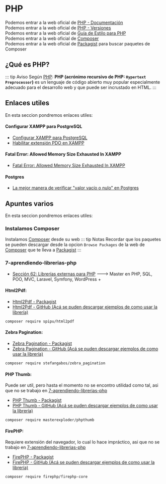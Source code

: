 # PHP

Podemos entrar a la web oficial de [PHP - Documentación](https://www.php.net/manual/es/)<br>
Podemos entrar a la web oficial de [PHP - Versiones](https://www.php.net/downloads)<br>
Podemos entrar a la web oficial de [Guía de Estilo para PHP](https://www.mclibre.org/consultar/php/otros/guia-estilo.html)<br>
Podemos entrar a la web oficial de [Composer](https://getcomposer.org/)<br>
Podemos entrar a la web oficial de [Packagist](https://packagist.org/) para buscar paquetes de Composer

## ¿Qué es PHP?

::: tip Aviso
Según [PHP](https://www.php.net/manual/es/intro-whatis.php): **PHP (acrónimo recursivo de PHP: `Hypertext Preprocessor`)** es un lenguaje de código abierto muy popular especialmente adecuado para el desarrollo web y que puede ser incrustado en HTML.
:::

## Enlaces utiles

En esta seccion pondremos enlaces utiles:

#### Configurar XAMPP para PostgreSQL
* [Configurar XAMPP para PostgreSQL](https://evilnapsis.com/2020/10/07/conectar-una-base-de-datos-postgresql-con-php-y-xampp/)<br>
* [Habilitar extensión PDO en XAMPP](https://www.youtube.com/watch?v=E0iVgge7mDc)

#### Fatal Error: Allowed Memory Size Exhausted In XAMPP
* [Fatal Error: Allowed Memory Size Exhausted In XAMPP](https://stackoverflow.com/questions/43838591/fatal-error-allowed-memory-size-exhausted-in-xampp)

#### Postgres
* [La mejor manera de verificar "valor vacío o nulo" en Postgres](https://www.it-swarm-es.com/es/sql/la-mejor-manera-de-verificar-valor-vacio-o-nulo/1047422568/)

## Apuntes varios

En esta seccion pondremos enlaces utiles:

### Instalamos Composer
Instalamos [Composer](https://getcomposer.org/) desde su web
::: tip Notas
Recordar que los paquetes se pueden descargar desde la opcion `Browse Packages` de la web de [Composer](https://getcomposer.org/) que te lleva a [Packagist](https://packagist.org/)
:::

### 7-aprendiendo-librerias-php

* [Sección 62: Librerías externas para PHP](https://www.udemy.com/course/master-en-php-sql-poo-mvc-laravel-symfony-4-wordpress/learn/lecture/11849656#overview) ---> Master en PHP, SQL, POO, MVC, Laravel, Symfony, WordPress +

#### Html2Pdf:
* [Html2Pdf - Packagist](https://packagist.org/packages/spipu/html2pdf)
* [Html2Pdf - GitHub (Acá se puden descargar ejemplos de como usar la librería)](https://github.com/spipu/html2pdf)

```
composer require spipu/html2pdf
```

#### Zebra Pagination:
* [Zebra Pagination - Packagist](https://packagist.org/packages/stefangabos/zebra_pagination)
* [Zebra Pagination - GitHub (Acá se puden descargar ejemplos de como usar la librería)](https://github.com/stefangabos/Zebra_Pagination)

```
composer require stefangabos/zebra_pagination
```

#### PHP Thumb:
Puede ser util, pero hasta el momento no se encontro utilidad como tal, asi que no se trabajo en [7-aprendiendo-librerias-php](#_7-aprendiendo-librerias-php)
* [PHP Thumb - Packagist](https://packagist.org/packages/masterexploder/phpthumb)
* [PHP Thumb - GitHub (Acá se puden descargar ejemplos de como usar la librería)](https://github.com/masterexploder/PHPThumb)

```
composer require masterexploder/phpthumb
```

#### FirePHP:
Requiere extensión del navegador, lo cual lo hace impráctico, asi que no se trabajo en [7-aprendiendo-librerias-php](#_7-aprendiendo-librerias-php)
* [FirePHP - Packagist](https://packagist.org/packages/firephp/firephp-core)
* [FirePHP - GitHub (Acá se puden descargar ejemplos de como usar la librería)](https://github.com/firephp/firephp-core)

```
composer require firephp/firephp-core
```